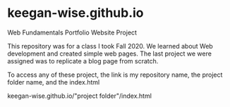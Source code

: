 # keegan-wise.github.io
Web Fundamentals Portfolio Website Project

This repository was for a class I took Fall 2020. We learned about Web development and created simple web pages. The last project we were assigned was to replicate a blog page from scratch.

To access any of these project, the link is my repository name, the project folder name, and the index.html

keegan-wise.github.io/"project folder"/index.html


